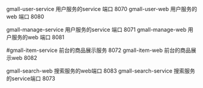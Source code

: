 gmall-user-service 用户服务的service 端口 8070
gmall-user-web 用户服务的web 端口 8080

gmall-manage-service 用户服务的service 端口 8071
gmall-manage-web 用户服务的web 端口 8081

#gmall-item-service  前台的商品展示服务 8072
gmall-item-web 前台的商品展示web 8082
 
 
 gmall-search-web 搜索服务的web端口 8083
 gmall-search-service 搜索服务的service端口  8073